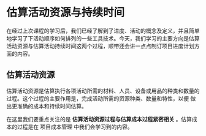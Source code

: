 # 估算活动资源与持续时间

在经过上次课程的学习后，我们已经了解到了进度、活动的概念及定义，并且简单地学习了下活动顺序如何排列的一些工具技术。今天，我们学习的主要方向是估算活动资源与估算活动持续时间这两个过程，顺带还会讲一点点制订项目进度计划方面的内容。

## 估算活动资源

估算活动资源是估算执行各项活动所需的材料、人员、设备或用品的种类和数量的过程。这个过程的主要作用是，完成活动所需的资源种类、数量和特性，以便 做出更准确的成本和持续时间估算。

在这里我们要重点关注的是 **估算活动资源过程与估算成本过程紧密相关** 。估算成本的过程是在 项目成本管理 中我们会学习到的内容。

## 